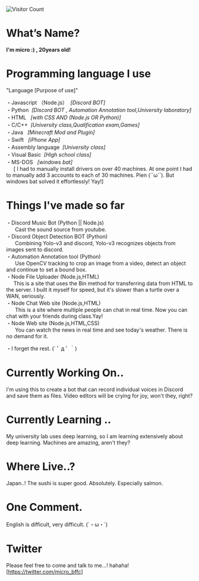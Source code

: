 ![Visitor Count](https://profile-counter.glitch.me/micro111/count.svg)

# What’s Name?
 **I'm micro :) , 20years old!**
 
# Programming language I use  
  "Language [Purpose of use]"
  
  ・Javascript （Node.js）         &nbsp;*[Discord BOT]*  
  ・Python                           &nbsp;*[Discord BOT , Automation Annotation tool,University laboratory]*  
  ・HTML                           &nbsp; *[with CSS AND (Node.js OR Python)]*  
  ・C/C++                             &nbsp;*[University class,Qualification exam,Games]*   
  ・Java                       &nbsp; *[Minecraft Mod and Plugin]*   
  ・Swift  &nbsp;                *[iPhone App]*   
  ・Assembly language    &nbsp;*[University class]*  
  ・Visual Basic    &nbsp;*[High school class]*   
  ・MS-DOS         &nbsp; *[windows bat]*  
   &nbsp; &nbsp; &nbsp;[ I had to manually install drivers on over 40 machines. At one point I had to manually add 3 accounts to each of 30 machines. Pien (´´ω´´).
But windows bat solved it effortlessly! Yay!]

# Things I've made so far   
  ・Discord Music Bot (Python || Node.js)  
  &nbsp; &nbsp; &nbsp; Cast the sound source from youtube.   
  ・Discord Object Detection BOT (Python)  
  &nbsp; &nbsp; &nbsp; Combining Yolo-v3 and discord, Yolo-v3 recognizes objects from images sent to discord.    
  ・Automation Annotation tool (Python)    
  &nbsp;  &nbsp; &nbsp;  Use OpenCV tracking to crop an image from a video, detect an object and continue to set a bound box.   
  ・Node File Uploader (Node.js,HTML)     
  &nbsp; &nbsp; &nbsp;This is a site that uses the Bin method for transferring data from HTML to the server.
I built it myself for speed, but it's slower than a turtle over a WAN, seriously.   
  ・Node Chat Web site (Node.js,HTML)     
  &nbsp; &nbsp; &nbsp; This is a site where multiple people can chat in real time. Now you can chat with your friends during class.Yay!  
  ・Node Web site (Node.js,HTML,CSS)    
 &nbsp;  &nbsp; &nbsp;  You can watch the news in real time and see today's weather.
There is no demand for it.   
     
  ・I forget the rest. (´ ﾟ д ﾟ ｀)    

  

# Currently Working On..
 I'm using this to create a bot that can record individual voices in Discord and save them as files.
Video editors will be crying for joy, won't they, right?


# Currently Learning ..
 My university lab uses deep learning, so I am learning extensively about deep learning. Machines are amazing, aren't they?

# Where Live..?
 Japan..! The sushi is super good. Absolutely. Especially salmon.

# One Comment.
 English is difficult, very difficult. (´・ω・`)
 
# Twitter
 Please feel free to come and talk to me...! hahaha![https://twitter.com/micro_bffc]
